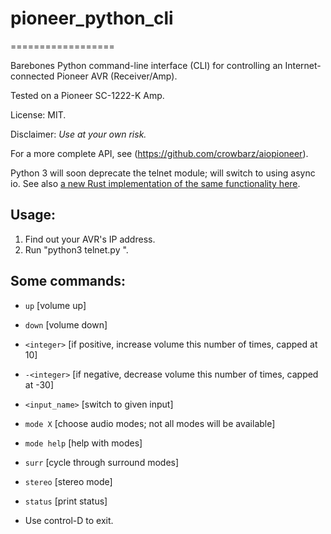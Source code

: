 # pioneer_python_cli

==================

Barebones Python command-line interface (CLI) for controlling an Internet-connected Pioneer AVR (Receiver/Amp).

Tested on a Pioneer SC-1222-K Amp.

License: MIT.

Disclaimer: *Use at your own risk.*

For a more complete API, see (https://github.com/crowbarz/aiopioneer).

Python 3 will soon deprecate the telnet module; will switch to using async io.
See also [a new Rust implementation of the same functionality here](https://github.com/turibe/pioneer_rust_cli).

## Usage:

1. Find out your AVR's IP address.
2. Run "python3 telnet.py <ipaddress>".

## Some commands:

- `up`              [volume up]
- `down`            [volume down]
- `<integer>`       [if positive, increase volume this number of times, capped at 10]
- `-<integer>`      [if negative, decrease volume this number of times, capped at -30]

- `<input_name>`    [switch to given input]

- `mode X`          [choose audio modes; not all modes will be available]
- `mode help`       [help with modes]
- `surr`            [cycle through surround modes]
- `stereo`          [stereo mode]
- `status`          [print status]

- Use control-D to exit.
